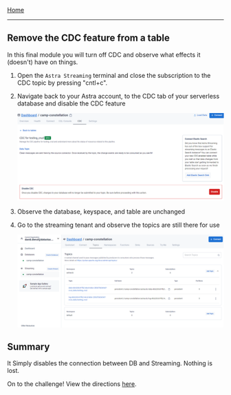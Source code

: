 [Home](/README.md)

---

## Remove the CDC feature from a table

In this final module you will turn off CDC and observe what effects it (doesn't) have on things.

1. Open the `Astra Streaming` terminal and close the subscription to the CDC topic by pressing "cntl+c".

1. Navigate back to your Astra account, to the CDC tab of your serverless database and disable the CDC feature

    ![Disable CDC](/images/disable-cdc.png)

1. Observe the database, keyspace, and table are unchanged

1. Go to the streaming tenant and observe the topics are still there for use

    ![Disable CDC](/images/astra-list-topics.png)

## Summary

It Simply disables the connection between DB and Streaming. Nothing is lost.

On to the challenge! View the directions [here](/search-index-challenge.md).
